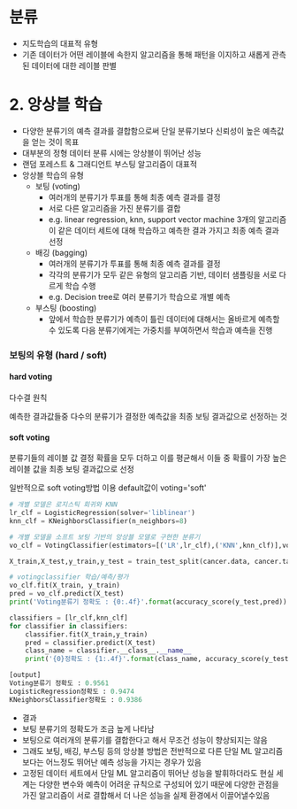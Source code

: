 # 분류

* 지도학습의 대표적 유형 
* 기존 데이터가 어떤 레이블에 속한지 알고리즘을 통해 패턴을 이지하고 새롭게 관측된 데이터에 대한 레이블 판별

# 2. 앙상블 학습

* 다양한 분류기의 예측 결과를 결합함으로써 단일 분류기보다 신뢰성이 높은 예측값을 얻는 것이 목표 
* 대부분의 정형 데이터 분류 시에는 앙상블이 뛰어난 성능
* 랜덤 포레스트 & 그래디언트 부스팅 알고리즘이 대표적 
* 앙상블 학습의 유형
  * 보팅 (voting)
    * 여러개의 분류기가 투표를 통해 최종 예측 결과를 결정 
    * 서로 다른 알고리즘을 가진 분류기를 결합
    * e.g. linear regression, knn, support vector machine 3개의 알고리즘이 같은 데이터 세트에 대해 학습하고 예측한 결과 가지고 최종 예측 결과 선정
  * 배깅 (bagging)
    * 여러개의 분류기가 투표를 통해 최종 예측 결과를 결정 
    * 각각의 분류기가 모두 같은 유형의 알고리즘 기반, 데이터 샘플링을 서로 다르게 학습 수행
    * e.g. Decision tree로 여러 분류기가 학습으로 개별 예측 
  * 부스팅 (boosting)
    * 앞에서 학습한 분류기가 예측이 틀린 데이터에 대해서는 올바르게 예측할 수 있도록 다음 분류기에게는 가중치를 부여하면서 학습과 예측을 진행 

### 보팅의 유형 (hard / soft)

#### hard voting

다수결 원칙 

예측한 결과값들중 다수의 분류기가 결정한 예측값을 최종 보팅 결과값으로 선정하는 것

#### soft voting

분류기들의 레이블 값 결정 확률을 모두 더하고 이를 평균해서 이들 중 확률이 가장 높은 레이블 값을 최종 보팅 결과값으로 선정 

일반적으로 soft voting방법 이용  default값이 voting='soft' 



```python
# 개별 모델은 로지스틱 회귀와 KNN
lr_clf = LogisticRegression(solver='liblinear')
knn_clf = KNeighborsClassifier(n_neighbors=8)

# 개별 모델을 소프트 보팅 기반의 앙상블 모델로 구현한 분류기
vo_clf = VotingClassifier(estimators=[('LR',lr_clf),('KNN',knn_clf)],voting='soft')

X_train,X_test,y_train,y_test = train_test_split(cancer.data, cancer.target, test_size=0.2,random_state=156)

# votingclassifier 학습/예측/평가
vo_clf.fit(X_train, y_train)
pred = vo_clf.predict(X_test)
print('Voting분류기 정확도 : {0:.4f}'.format(accuracy_score(y_test,pred)))

classifiers = [lr_clf,knn_clf]
for classifier in classifiers:
    classifier.fit(X_train,y_train)
    pred = classifier.predict(X_test)
    class_name = classifier.__class__.__name__
    print('{0}정확도 : {1:.4f}'.format(class_name, accuracy_score(y_test,pred)))

[output]
Voting분류기 정확도 : 0.9561
LogisticRegression정확도 : 0.9474
KNeighborsClassifier정확도 : 0.9386
```

* 결과
* 보팅 분류기의 정확도가 조금 높게 나타남
* 보팅으로 여러개의 분류기를 결합한다고 해서 무조건 성능이 향상되지는 않음
* 그래도 보팅, 배깅, 부스팅 등의 앙상블 방법은 전반적으로 다른 단일 ML 알고리즘보다는 어느정도 뛰어난 예측 성능을 가지는 경우가 있음 
* 고정된 데이터 세트에서 단일 ML 알고리즘이 뛰어난 성능을 발휘하더라도 현실 세계는 다양한 변수와 예측이 어려운 규칙으로 구성되어 있기 때문에 다양한 관점을 가진 알고리즘이 서로 결합해서 더 나은 성능을 실제 환경에서 이끌어낼수있음